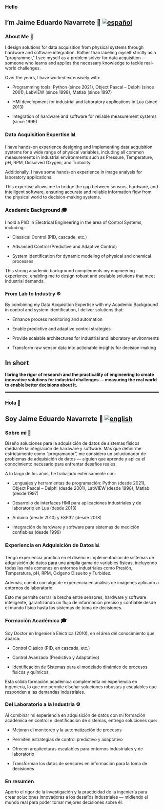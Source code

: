 
### Hello
## I’m Jaime Eduardo Navarrete 👋  [![español](https://img.shields.io/badge/lang-es-yellow.svg)](#hola) 
### About Me 🔧

I design solutions for data acquisition from physical systems through hardware and software integration.
Rather than labeling myself strictly as a "programmer," I see myself as a problem solver for data acquisition — someone who learns and applies the necessary knowledge to tackle real-world challenges.

Over the years, I have worked extensively with:

* Programming tools: Python (since 2021), Object Pascal – Delphi (since 2001), LabVIEW (since 1998), Matlab (since 1997)

* HMI development for industrial and laboratory applications in Lua (since 2013)

* Integration of hardware and software for reliable measurement systems (since 1999)

### Data Acquisition Expertise 📊

I have hands-on experience designing and implementing data acquisition systems for a wide range of physical variables, including all common measurements in industrial environments such as Pressure, Temperature, pH, RPM, Dissolved Oxygen, and Turbidity.

Additionally, I have some hands-on experience in image analysis for laboratory applications.

This expertise allows me to bridge the gap between sensors, hardware, and intelligent software, ensuring accurate and reliable information flow from the physical world to decision-making systems.

### Academic Background 🎓

I hold a PhD in Electrical Engineering in the area of Control Systems, including:

* Classical Control (PID, cascade, etc.)

* Advanced Control (Predictive and Adaptive Control)

* System Identification for dynamic modeling of physical and chemical processes

This strong academic background complements my engineering experience, enabling me to design robust and scalable solutions that meet industrial demands.

### From Lab to Industry ⚙️

By combining my Data Acquisition Expertise with my Academic Background in control and system identification, I deliver solutions that:

* Enhance process monitoring and automation

* Enable predictive and adaptive control strategies

* Provide scalable architectures for industrial and laboratory environments

* Transform raw sensor data into actionable insights for decision-making

## In short
**I bring the rigor of research and the practicality of engineering to create innovative solutions for industrial challenges — measuring the real world to enable better decisions about it.**


<hr style="height:3px; background-color:#000; border:none;" />


### Hola 👋

## Soy Jaime Eduardo Navarrete 👋 [![english](https://img.shields.io/badge/lang-en-blue.svg)](#Hello) 

### Sobre mí 🔧

Diseño soluciones para la adquisición de datos de sistemas físicos mediante la integración de hardware y software.
Más que definirme estrictamente como “programador”, me considero un solucionador de problemas de adquisición de datos — alguien que aprende y aplica el conocimiento necesario para enfrentar desafíos reales.

A lo largo de los años, he trabajado extensamente con:

* Lenguajes y herramientas de programación: Python (desde 2021), Object Pascal – Delphi (desde 2001), LabVIEW (desde 1998), Matlab (desde 1997)

* Desarrollo de interfaces HMI para aplicaciones industriales y de laboratorio en Lua (desde 2013)

* Arduino (desde 2010) y ESP32 (desde 2018)

* Integración de hardware y software para sistemas de medición confiables (desde 1999)

### Experiencia en Adquisición de Datos 📊

Tengo experiencia práctica en el diseño e implementación de sistemas de adquisición de datos para una amplia gama de variables físicas, incluyendo todas las más comunes en entornos industriales como Presión, Temperatura, pH, RPM, Oxígeno Disuelto y Turbidez.

Además, cuento con algo de experiencia en análisis de imágenes aplicado a entornos de laboratorio.

Esto me permite cerrar la brecha entre sensores, hardware y software inteligente, garantizando un flujo de información preciso y confiable desde el mundo físico hasta los sistemas de toma de decisiones.

### Formación Académica 🎓

Soy Doctor en Ingeniería Eléctrica (2010), en el área del conocimiento que abarca:

* Control Clásico (PID, en cascada, etc.)

* Control Avanzado (Predictivo y Adaptativo)

* Identificación de Sistemas para el modelado dinámico de procesos físicos y químicos

Esta sólida formación académica complementa mi experiencia en ingeniería, lo que me permite diseñar soluciones robustas y escalables que responden a las demandas industriales.

### Del Laboratorio a la Industria ⚙️

Al combinar mi experiencia en adquisición de datos con mi formación académica en control e identificación de sistemas, entrego soluciones que:

* Mejoran el monitoreo y la automatización de procesos

* Permiten estrategias de control predictivo y adaptativo

* Ofrecen arquitecturas escalables para entornos industriales y de laboratorio

* Transforman los datos de sensores en información para la toma de decisiones

### En resumen

Aporto el rigor de la investigación y la practicidad de la ingeniería para crear soluciones innovadoras a los desafíos industriales — midiendo el mundo real para poder tomar mejores decisiones sobre él.

